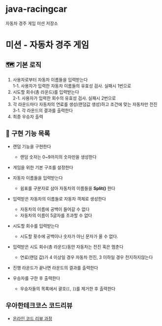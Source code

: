 # java-racingcar
자동차 경주 게임 미션 저장소

# 미션 - 자동차 경주 게임
## 🗺 기본 로직
1. 사용자로부터 자동차 이름들을 입력받는다  
   1-1. 사용자가 입력한 자동차 이름들의 유효성 검사. 실패시 1번으로
2. 시도할 회수(총 라운드)를 입력받는다  
   2-1. 사용자가 입력한 회수의 유효성 검사. 실패시 2번으로
3. 각 라운드마다 자동차의 연료를 생성(랜덤값 생성)하고 조건에 맞는 자동차만 전진
   3-1. 각 라운드의 결과를 출력한다
4. 최종 우승자 출력

## 📝 구현 기능 목록
- 랜덤 기능을 구현한다
    - 랜덤 숫자는 0~9까지의 숫자만을 생성한다

- 게임을 위한 기본 구조를 설정한다
    
- 자동자 이름들을 입력받는다
    - 쉼표를 구분자로 삼아 자동차의 이름들을 **Split()** 한다
    
- 입력받은 자동차의 이름들로 자동차 객체로 생성한다
    - 자동차의 이름에 공백이 들어갈 수 없다
    - 자동차의 이름이 5글자를 초과할 수 없다
    
- 시도할 회수를 입력받는다
    - 시도할 횟수에 공백이나 숫자가 아닌 문자가 올 수 없다.
    
- 입력받은 시도 회수(총 라운드)동안 자동차는 전진 혹은 멈춘다
    - 연료(랜덤 값)가 4 이상일 경우 자동차 전진, 3 이하일 경우 전지하지않는다
  
- 진행 라운드가 끝나면 라운드의 결과를 출력한다
    
- 우승자를 구한 후 출력한다
    - 우승자들의 목록에서 괄호(`[`, `]`)를 제거한 후 출력한다

## 우아한테크코스 코드리뷰
* [온라인 코드 리뷰 과정](https://github.com/woowacourse/woowacourse-docs/blob/master/maincourse/README.md)
